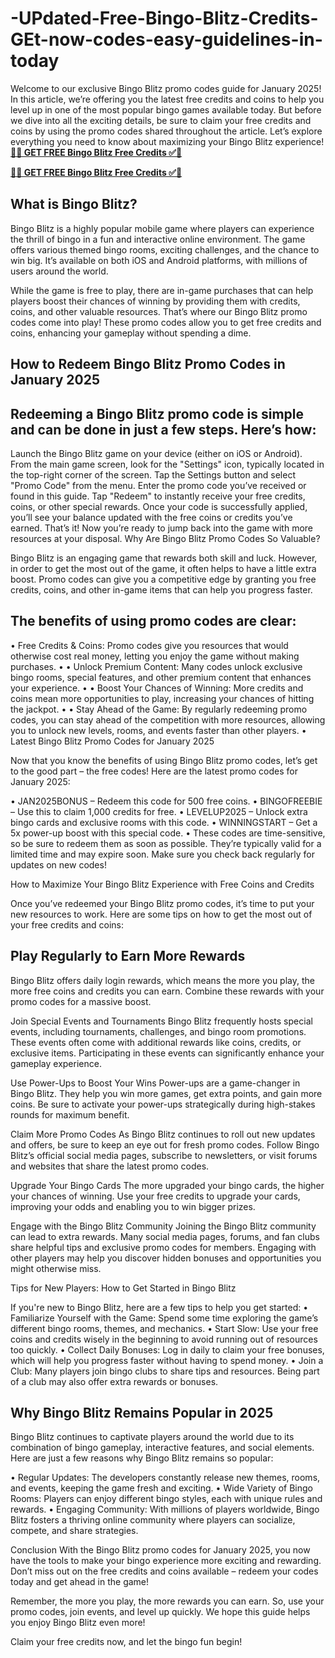 # -UPdated-Free-Bingo-Blitz-Credits-GEt-now-codes-easy-guidelines-in-today
Welcome to our exclusive Bingo Blitz promo codes guide for January 2025! In this article, we’re offering you the latest free credits and coins to help you level up in one of the most popular bingo games available today. But before we dive into all the exciting details, be sure to claim your free credits and coins by using the promo codes shared throughout the article. Let’s explore everything you need to know about maximizing your Bingo Blitz experience!
**[🔴✅  GET FREE Bingo Blitz Free Credits ✅🔴](https://bestoffers1.xyz/bingo-blitz/)**

**[🔴✅  GET FREE Bingo Blitz Free Credits ✅🔴](https://bestoffers1.xyz/bingo-blitz/)**


## What is Bingo Blitz?

Bingo Blitz is a highly popular mobile game where players can experience the thrill of bingo in a fun and interactive online environment. The game offers various themed bingo rooms, exciting challenges, and the chance to win big. It’s available on both iOS and Android platforms, with millions of users around the world.

While the game is free to play, there are in-game purchases that can help players boost their chances of winning by providing them with credits, coins, and other valuable resources. That’s where our Bingo Blitz promo codes come into play! These promo codes allow you to get free credits and coins, enhancing your gameplay without spending a dime.

## How to Redeem Bingo Blitz Promo Codes in January 2025

## Redeeming a Bingo Blitz promo code is simple and can be done in just a few steps. Here’s how:

Launch the Bingo Blitz game on your device (either on iOS or Android).
From the main game screen, look for the "Settings" icon, typically located in the top-right corner of the screen.
Tap the Settings button and select "Promo Code" from the menu.
Enter the promo code you’ve received or found in this guide.
Tap "Redeem" to instantly receive your free credits, coins, or other special rewards. Once your code is successfully applied, you’ll see your balance updated with the free coins or credits you’ve earned. That’s it! Now you’re ready to jump back into the game with more resources at your disposal.
Why Are Bingo Blitz Promo Codes So Valuable?

Bingo Blitz is an engaging game that rewards both skill and luck. However, in order to get the most out of the game, it often helps to have a little extra boost. Promo codes can give you a competitive edge by granting you free credits, coins, and other in-game items that can help you progress faster.

## The benefits of using promo codes are clear:

• Free Credits & Coins: Promo codes give you resources that would otherwise cost real money, letting you enjoy the game without making purchases. • • Unlock Premium Content: Many codes unlock exclusive bingo rooms, special features, and other premium content that enhances your experience. • • Boost Your Chances of Winning: More credits and coins mean more opportunities to play, increasing your chances of hitting the jackpot. • • Stay Ahead of the Game: By regularly redeeming promo codes, you can stay ahead of the competition with more resources, allowing you to unlock new levels, rooms, and events faster than other players. • Latest Bingo Blitz Promo Codes for January 2025

Now that you know the benefits of using Bingo Blitz promo codes, let’s get to the good part – the free codes! Here are the latest promo codes for January 2025:

• JAN2025BONUS – Redeem this code for 500 free coins. • BINGOFREEBIE – Use this to claim 1,000 credits for free. • LEVELUP2025 – Unlock extra bingo cards and exclusive rooms with this code. • WINNINGSTART – Get a 5x power-up boost with this special code. • These codes are time-sensitive, so be sure to redeem them as soon as possible. They’re typically valid for a limited time and may expire soon. Make sure you check back regularly for updates on new codes!

How to Maximize Your Bingo Blitz Experience with Free Coins and Credits

Once you’ve redeemed your Bingo Blitz promo codes, it’s time to put your new resources to work. Here are some tips on how to get the most out of your free credits and coins:

## Play Regularly to Earn More Rewards
Bingo Blitz offers daily login rewards, which means the more you play, the more free coins and credits you can earn. Combine these rewards with your promo codes for a massive boost.

Join Special Events and Tournaments Bingo Blitz frequently hosts special events, including tournaments, challenges, and bingo room promotions. These events often come with additional rewards like coins, credits, or exclusive items. Participating in these events can significantly enhance your gameplay experience.

Use Power-Ups to Boost Your Wins Power-ups are a game-changer in Bingo Blitz. They help you win more games, get extra points, and gain more coins. Be sure to activate your power-ups strategically during high-stakes rounds for maximum benefit.

Claim More Promo Codes As Bingo Blitz continues to roll out new updates and offers, be sure to keep an eye out for fresh promo codes. Follow Bingo Blitz’s official social media pages, subscribe to newsletters, or visit forums and websites that share the latest promo codes.

Upgrade Your Bingo Cards The more upgraded your bingo cards, the higher your chances of winning. Use your free credits to upgrade your cards, improving your odds and enabling you to win bigger prizes.

Engage with the Bingo Blitz Community Joining the Bingo Blitz community can lead to extra rewards. Many social media pages, forums, and fan clubs share helpful tips and exclusive promo codes for members. Engaging with other players may help you discover hidden bonuses and opportunities you might otherwise miss.

Tips for New Players: How to Get Started in Bingo Blitz

If you're new to Bingo Blitz, here are a few tips to help you get started: • Familiarize Yourself with the Game: Spend some time exploring the game’s different bingo rooms, themes, and mechanics. • Start Slow: Use your free coins and credits wisely in the beginning to avoid running out of resources too quickly. • Collect Daily Bonuses: Log in daily to claim your free bonuses, which will help you progress faster without having to spend money. • Join a Club: Many players join bingo clubs to share tips and resources. Being part of a club may also offer extra rewards or bonuses.

## Why Bingo Blitz Remains Popular in 2025

Bingo Blitz continues to captivate players around the world due to its combination of bingo gameplay, interactive features, and social elements. Here are just a few reasons why Bingo Blitz remains so popular:

• Regular Updates: The developers constantly release new themes, rooms, and events, keeping the game fresh and exciting. • Wide Variety of Bingo Rooms: Players can enjoy different bingo styles, each with unique rules and rewards. • Engaging Community: With millions of players worldwide, Bingo Blitz fosters a thriving online community where players can socialize, compete, and share strategies.

Conclusion With the Bingo Blitz promo codes for January 2025, you now have the tools to make your bingo experience more exciting and rewarding. Don’t miss out on the free credits and coins available – redeem your codes today and get ahead in the game!

Remember, the more you play, the more rewards you can earn. So, use your promo codes, join events, and level up quickly. We hope this guide helps you enjoy Bingo Blitz even more!

Claim your free credits now, and let the bingo fun begin!
